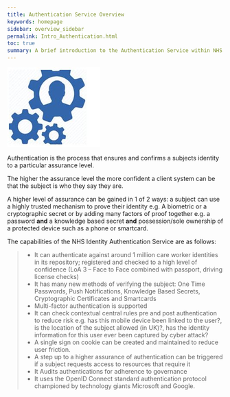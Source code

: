 ```yaml
---
title: Authentication Service Overview
keywords: homepage
sidebar: overview_sidebar
permalink: Intro_Authentication.html
toc: true
summary: A brief introduction to the Authentication Service within NHS Identity Service.
---
```



![Authentication image](images/IntroAuthenticationService.JPG)


Authentication is the process that ensures and confirms a subjects identity to a particular assurance level.

The higher the assurance level the more confident a client system can be that the subject is who they say they are. 

A higher level of assurance can be gained in 1 of 2 ways:  a subject can use a highly trusted mechanism to prove their identity e.g. A biometric or a cryptographic secret or by adding many factors of proof together e.g. a password **and** a knowledge based secret **and** possession/sole ownership of a protected device such as a phone or smartcard.

The capabilities of the NHS Identity Authentication Service are as follows:
> * It can authenticate against around 1 million care worker identities in its repository; registered and checked to a high level of confidence (LoA 3 – Face to Face combined with passport, driving license checks)
> * It has many new methods of verifying the subject: One Time Passwords, Push Notifications, Knowledge Based Secrets, Cryptographic Certificates and Smartcards
> * Multi-factor authentication is supported 
> * It can check contextual central rules pre and post authentication to reduce risk e.g. has this mobile device been linked to the user?,  is the location of the subject allowed (in UK)?, has the identity information for this user ever been captured by cyber attack?
> * A single sign on cookie can be created and maintained to reduce user friction.
> * A step up to a higher assurance of authentication can be triggered if a subject requests access to resources that require it
> * It Audits authentications for adherence to governance
> * It uses the OpenID Connect standard authentication protocol championed by technology giants Microsoft and Google.


